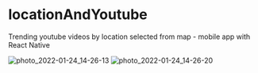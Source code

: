 # locationAndYoutube
Trending youtube videos by location selected from map - mobile app with React Native

![photo_2022-01-24_14-26-13](https://user-images.githubusercontent.com/55788161/150775104-ad4d4129-e718-45ea-b730-d007a6857878.jpg)
![photo_2022-01-24_14-26-20](https://user-images.githubusercontent.com/55788161/150775307-8a133f8c-9f4e-4c96-aa9b-78993d9546a8.jpg)
